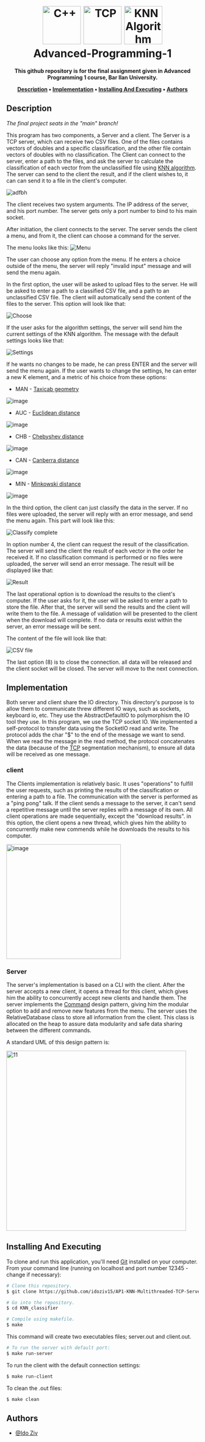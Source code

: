 <h1 align="center">
  <br>
  <img src="https://img.icons8.com/color/344/c-plus-plus-logo.png" alt="C++" width="100">
  <img src="https://encrypted-tbn0.gstatic.com/images?q=tbn:ANd9GcQwMN17Vk-TMPZZTcGGEkJfpX3NruOFcqkTUg&s" alt="TCP" width="100"> 
  <img src="assets/knn.png" alt="KNN Algorithm" width="100"> 
  <br>
  Advanced-Programming-1
  <br>
</h1>


<h4 align="center">This github repository is for the final assignment given in Advanced Programming 1 course, Bar Ilan University.


<p align="center">
  <a href="#description">Description</a> •
  <a href="#implementation">Implementation</a> •
  <a href="#installing-and-executing">Installing And Executing</a> •
  <a href="#authors">Authors</a> 
</p>

## Description

*The final project seats in the "main" branch!*

This program has two components, a Server and a client. The Server is a TCP server, which can receive two CSV files. One of the files contains vectors of doubles and a specific classification, and the other file contain vectors of doubles with no classification. The Client can connect to the server, enter a path to the files, and ask the server to calculate the classification of each vector from the unclassified file using [KNN algorithm](https://en.wikipedia.org/wiki/K-nearest_neighbors_algorithm). The server can send to the client the result, and if the client wishes to, it can can send it to a file in the client's computer.

![adfbh](https://user-images.githubusercontent.com/103560553/213933559-65033ac1-ab25-4200-9162-e51c7295ee2c.png)


The client receives two system arguments. The IP address of the server, and his port number. The server gets only a port number to bind to his main socket.
  
 After initiation, the client connects to the server. The server sends the client a menu, and from it, the client can choose a command for the server. 

  
The menu looks like this:
![Menu](assets/menu.png)


The user can choose any option from the menu. If he enters a choice outside of the menu, the server will reply "invalid input" message and will send the menu again.
  
In the first option, the user will be asked to upload files to the server. He will be asked to enter a path to a classified CSV file, and a path to an unclassified CSV file. The client will automatically send the content of the files to the server. This option will look like that:

![Choose](assets/option-choose.png)

  
If the user asks for the algorithm settings, the server will send him the current settings of the KNN algorithm. The message with the default settings looks like that:

![Settings](assets/settings.png)
  
If he wants no changes to be made, he can press ENTER and the server will send the menu again. If the user wants to change the settings, he can enter a new K element, and a metric of his choice from these options:
  
  
  * MAN - [Taxicab geometry](https://en.wikipedia.org/wiki/Taxicab_geometry)
  
  ![image](https://user-images.githubusercontent.com/103560553/202403477-4c2885df-8eee-4721-897b-dee4e95c4ed0.png)
  
  * AUC - [Euclidean distance](https://en.wikipedia.org/wiki/Euclidean_distance)
  
  ![image](https://user-images.githubusercontent.com/103560553/202403137-049e516b-ac15-4e21-abbc-bf4f465a83bf.png)

  * CHB - [Chebyshev distance](https://en.wikipedia.org/wiki/Chebyshev_distance)
  
  ![image](https://user-images.githubusercontent.com/103560553/202403736-3438755a-f128-46a9-8f55-4b1cf69a215f.png)

  * CAN - [Canberra distance](https://en.wikipedia.org/wiki/Canberra_distance)

  ![image](https://user-images.githubusercontent.com/103560553/202403909-432f6285-c7cb-4a78-b9e7-a0b6b837c455.png)

  * MIN - [Minkowski distance](https://en.wikipedia.org/wiki/Minkowski_distance)
  
  ![image](https://user-images.githubusercontent.com/103560553/202404050-595c6cba-1b98-42ba-868c-c2c28586d6e4.png)


 In the third option, the client can just classify the data in the server. If no files were uploaded, the server will reply with an error message, and send the menu again. This part will look like this:
  
![Classify complete](assets/complete.png)


  In option number 4, the client can request the result of the classification. The server will send the client the result of each vector in the order he received it. If no classification command is performed or no files were uploaded, the server will send an error message. The result will be displayed like that:
  
![Result](assets/result.png)

The last operational option is to download the results to the client's computer. If the user asks for it, the user will be asked to enter a path to store the file. After that, the server will send the results and the client will write them to the file. A message of validation will be presented to the client when the download will complete. If no data or results exist within the server, an error message will be sent.

 The content of the file will look like that:
  
![CSV file](assets/csv.png)

The last option (8) is to close the connection. all data will be released and the client socket will be closed. The server will move to the next connection.
  


## Implementation
  
  Both server and client share the IO directory. This directory's purpose is to allow them to communicate threw different IO ways, such as sockets, keyboard io, etc. They use the AbstractDefaultIO to polymorphism the IO tool they use. In this program, we use the TCP socket IO. We implemented a self-protocol to transfer data using the SocketIO read and write.  The protocol adds the char "$" to the end of the message we want to send.  When we read the message in the read method, the protocol concatenates the data (because of the [TCP](https://en.wikipedia.org/wiki/Transmission_Control_Protocol) segmentation mechanism), to ensure all data will be received as one message.
### client
  
The Clients implementation is relatively basic. It uses "operations" to fulfill the user requests, such as printing the results of the classification or entering a path to a file. The communication with the server is performed as a "ping pong" talk. If the client sends a message to the server, it can't send a repetitive message until the server replies with a message of its own. All client operations are made sequentially, except the "download results". in this option, the client opens a new thread, which gives him the ability to concurrently make new commends while he downloads the results to his computer.
  
<img width="300" alt="image" src="https://user-images.githubusercontent.com/112869076/210267297-323a511d-25c7-42ab-9493-fa0617a78b81.png">
  
### Server
  
The server's implementation is based on a CLI with the client. After the server accepts a new client, it opens a thread for this client, which gives him the ability to concurrently accept new clients and handle them. The server implements the [Command](https://en.wikipedia.org/wiki/Command_pattern) design pattern, giving him the modular option to add and remove new features from the menu. The server uses the RelativeDatabase class to store all information from the client. This class is allocated on the heap to assure data modularity and safe data sharing between the different commands.
  
A standard UML of this design pattern is:
  
  <img width="471" alt="11" src="https://user-images.githubusercontent.com/103560553/213909239-9831578a-e806-4657-a483-57a9ff2b14e2.PNG">


  

## Installing And Executing

To clone and run this application, you'll need [Git](https://git-scm.com) installed on your computer. From your command line (running on localhost and port number 12345 - change if necessary):

```bash
# Clone this repository.
$ git clone https://github.com/idoziv15/AP1-KNN-Multithreaded-TCP-Server

# Go into the repository.
$ cd KNN_classifier

# Compile using makefile.
$ make
```
  This command will create two executables files; server.out and client.out.
  
```bash
# To run the server with default port:
$ make run-server
```
To run the client with the default connection settings:
  
```bash
$ make run-client
```

To clean the .out files:

```bash
$ make clean
```

## Authors
* [@Ido Ziv](https://github.com/idoziv15)

